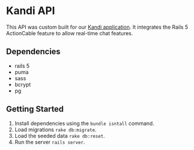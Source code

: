 # Kandi API 
This API was custom built for our [Kandi application](https://github.com/cphung1/kandi). It integrates the Rails 5 ActionCable feature to allow real-time chat features. 

## Dependencies
- rails 5 
- puma 
- sass
- bcrypt
- pg

## Getting Started 
1. Install dependencies using the `bundle isntall` command. 
2. Load migrations `rake db:migrate`.
3. Load the seeded data `rake db:reset`. 
4. Run the server `rails server`. 